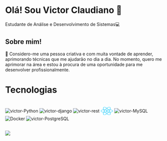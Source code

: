 # Olá! Sou Victor Claudiano 👋
<p>Estudante de Análise e Desenvolvimento de Sistemas💻</p>

<h2>Sobre mim!</h2>
<p>🎲 Considero-me uma pessoa criativa e com muita vontade de aprender, aprimorando técnicas que me ajudarão no dia a dia. No momento, quero me aprimorar na área e estou à procura de uma oportunidade para me desenvolver profissionalmente.</p>



<h1>Tecnologias</h1>
<div style="display: inline_block"><br>
  <img align="center" alt="victor-Python" height="30" width="40" src="https://cdn.jsdelivr.net/gh/devicons/devicon@latest/icons/python/python-original-wordmark.svg">
  <img align="center" alt="victor-django" height="30" width="40" src="https://cdn.jsdelivr.net/gh/devicons/devicon@latest/icons/django/django-plain-wordmark.svg">
  <img align="center" alt="victor-rest" height="30" width="40" src="https://cdn.jsdelivr.net/gh/devicons/devicon@latest/icons/djangorest/djangorest-original-wordmark.svg">
  <img align="center" alt="victor-React" height="30" width="40" src="https://raw.githubusercontent.com/devicons/devicon/master/icons/react/react-original.svg">
  <img align="center" alt="victor-MySQL" height="30" width="40" src="https://cdn.jsdelivr.net/gh/devicons/devicon@latest/icons/mysql/mysql-original-wordmark.svg">
  <img align="center" alt="Docker" height="30" width="40" src="https://cdn.jsdelivr.net/gh/devicons/devicon@latest/icons/docker/docker-original-wordmark.svg">
  <img align="center" alt="victor-PostgreSQL" height="30" width="40" src="https://cdn.jsdelivr.net/gh/devicons/devicon@latest/icons/postgresql/postgresql-original-wordmark.svg">
  
  
          
          
         
</div>

          
          
          
  ##
 
<div> 
  <a href="https://www.linkedin.com/in/victorclaudiano" target="_blank"><img src="https://img.shields.io/badge/-LinkedIn-%230077B5?style=for-the-badge&logo=linkedin&logoColor=white" target="_blank"></a> 
</div>
